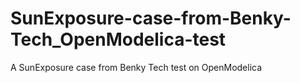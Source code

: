 # SunExposure-case-from-Benky-Tech_OpenModelica-test
A SunExposure case from Benky Tech test on OpenModelica
